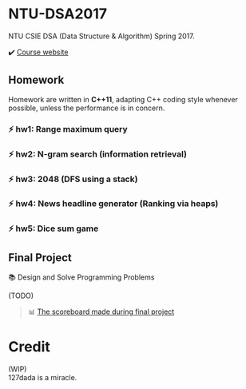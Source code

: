 # NTU-DSA2017
NTU CSIE DSA (Data Structure &amp; Algorithm) Spring 2017.

:heavy_check_mark: [Course website](http://mirlab.org/jang/courses/dsa/i)

## Homework

Homework are written in **C++11**, adapting C++ coding style whenever possible, unless the performance is in concern.

### :zap: hw1: Range maximum query
### :zap: hw2: N-gram search (information retrieval)
### :zap: hw3: 2048 (DFS using a stack)
### :zap: hw4: News headline generator (Ranking via heaps)
### :zap: hw5: Dice sum game

## Final Project
:books: Design and Solve Programming Problems

(TODO)

> :bar_chart: [The scoreboard made during final project](https://github.com/andy0130tw/judgeGirl-scoreboard)

# Credit

(WIP) \
127dada is a miracle.
